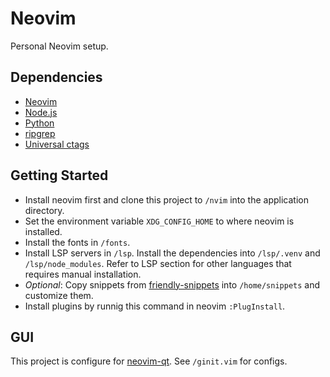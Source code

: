 # Neovim

Personal Neovim setup.

## Dependencies

- [Neovim](https://github.com/neovim/neovim/releases)
- [Node.js](https://nodejs.org/en/download/)
- [Python](https://www.python.org/downloads/)
- [ripgrep](https://github.com/BurntSushi/ripgrep/releases)
- [Universal ctags](https://github.com/universal-ctags/ctags-win32/releases)

## Getting Started

- Install neovim first and clone this project to `/nvim` into the application directory.
- Set the environment variable `XDG_CONFIG_HOME` to where neovim is installed.
- Install the fonts in `/fonts`.
- Install LSP servers in `/lsp`. Install the dependencies into `/lsp/.venv` and `/lsp/node_modules`. Refer to LSP
	section for other languages that requires manual installation.
- *Optional*: Copy snippets from [friendly-snippets](https://github.com/rafamadriz/friendly-snippets/tree/main/snippets)
	into `/home/snippets` and customize them.
- Install plugins by runnig this command in neovim `:PlugInstall`.

## GUI

This project is configure for [neovim-qt](https://github.com/equalsraf/neovim-qt). See `/ginit.vim` for configs.
